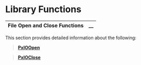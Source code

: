# Library Functions

**File Open and Close Functions** |  **__**  
---|---  
  
This section provides detailed information about the following:

> **[PxIOOpen](PxIOOpen.md)**

> **[PxIOClose](PxIOClose.md)**
